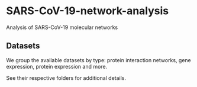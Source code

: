 # SARS-CoV-19-network-analysis
Analysis of SARS-CoV-19 molecular networks

## Datasets
We group the available datasets by type: protein interaction networks, gene expression, protein expression and more. 

See their respective folders for additional details. 
